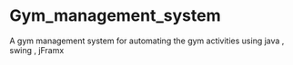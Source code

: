 # Gym_management_system
A gym management system for automating the gym activities using java , swing , jFramx
